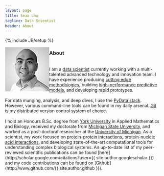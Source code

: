 ```yaml
---
layout: page
title: Sean Law
tagline: Data Scientist
header: About
---
```

{% include JB/setup %}

<img class="img-left" align="left" src="/images/seanlaw.thumb.png">
<h3>About</h3> 
<br>
I am a <a href="https://hbr.org/2012/10/data-scientist-the-sexiest-job-of-the-21st-century/">data scientist</a> currently working with a multi-talented advanced technology and innovation team. I have experience producing <a href="http://pubs.acs.org/doi/abs/10.1021/jz501811k">cutting edge methodologies</a>, building <a href="http://onlinelibrary.wiley.com/doi/10.1002/jcc.23683/abstract">high-performance predictive models</a>, and developing rapid prototypes.
<br><br>
For data munging, analysis, and deep dives, I use the <a href="http://www.pydata.org">PyData stack</a>. However, various command-line tools can be found in my daily arsenal. <a href="http://git-scm.com">Git</a> is my distributed version control system of choice.
<br><br>
I hold an Honours B.Sc. degree from <a href="http://www.yorku.ca">York University</a> in Applied Mathematics and Biology, received my doctorate from <a href="http://www.msu.edu">Michigan State University</a>, and worked as a post-doctoral researcher at the <a href="http://www.umich.edu">University of Michigan</a>. As a scientist, my work focused on <a href="http://www.pnas.org/content/111/33/12067.short">protein-protein interactions</a>, <a href="http://www.sciencedirect.com/science/article/pii/S0006349511011763">protein-nucleic acid interactions</a>, and developing state-of-the-art computational tools for understanding complex biological systems. An up-to-date list of my peer-reviewed scientific publications can be found [here](http://scholar.google.com/citations?user={{ site.author.googlescholar }}) and my code contributions can be found on [Github](http://www.github.com/{{ site.author.github }}).
<br>
